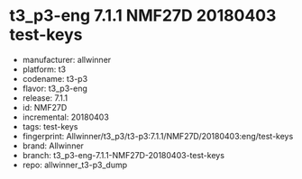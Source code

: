 # t3_p3-eng 7.1.1 NMF27D 20180403 test-keys
- manufacturer: allwinner
- platform: t3
- codename: t3-p3
- flavor: t3_p3-eng
- release: 7.1.1
- id: NMF27D
- incremental: 20180403
- tags: test-keys
- fingerprint: Allwinner/t3_p3/t3-p3:7.1.1/NMF27D/20180403:eng/test-keys
- brand: Allwinner
- branch: t3_p3-eng-7.1.1-NMF27D-20180403-test-keys
- repo: allwinner_t3-p3_dump
